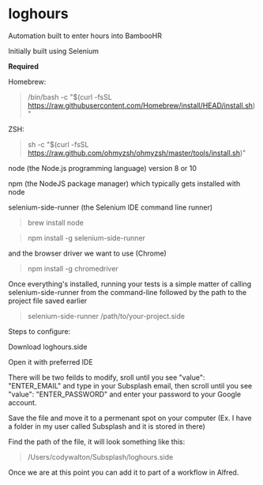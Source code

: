 # loghours
Automation built to enter hours into BambooHR

Initially built using Selenium

**Required**

Homebrew:

> /bin/bash -c "$(curl -fsSL https://raw.githubusercontent.com/Homebrew/install/HEAD/install.sh)"

ZSH:

> sh -c "$(curl -fsSL https://raw.github.com/ohmyzsh/ohmyzsh/master/tools/install.sh)"

node (the Node.js programming language) version 8 or 10

npm (the NodeJS package manager) which typically gets installed with node

selenium-side-runner (the Selenium IDE command line runner)

> brew install node

> npm install -g selenium-side-runner

and the browser driver we want to use (Chrome)

> npm install -g chromedriver

Once everything's installed, running your tests is a simple matter of calling selenium-side-runner from the command-line followed by the path to the project file saved earlier

> selenium-side-runner /path/to/your-project.side

Steps to configure:

Download loghours.side

Open it with preferred IDE

There will be two feilds to modify, sroll until you see "value": "ENTER_EMAIL" and type in your Subsplash email, then scroll until you see "value": "ENTER_PASSWORD" and enter your password to your Google account.

Save the file and move it to a permenant spot on your computer (Ex. I have a folder in my user called Subsplash and it is stored in there) 

Find the path of the file, it will look something like this: 

> /Users/codywalton/Subsplash/loghours.side

Once we are at this point you can add it to part of a workflow in Alfred.
